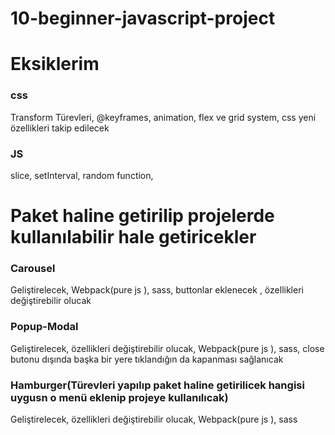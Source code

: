 # 10-beginner-javascript-project


# Eksiklerim
### css
Transform Türevleri,
@keyframes,
animation,
flex ve grid system, css yeni özellikleri takip edilecek
### JS
slice,
setInterval,
random function,
# Paket haline getirilip projelerde kullanılabilir hale getiricekler
### Carousel
Geliştirelecek,
Webpack(pure js ),
sass,
buttonlar eklenecek ,
özellikleri değiştirebilir olucak

### Popup-Modal
Geliştirelecek,
özellikleri değiştirebilir olucak,
Webpack(pure js ),
sass,
close butonu dışında başka bir yere tıklandığın da kapanması sağlanıcak

### Hamburger(Türevleri yapılıp paket haline getirilicek hangisi uygusn o menü eklenip projeye kullanılıcak)
Geliştirelecek,
özellikleri değiştirebilir olucak,
Webpack(pure js ),
sass
